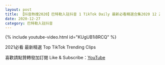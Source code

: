 ```yaml
---
layout: post
title: 【抖音熱搜2020】巴特勒入驻抖音 1 TikTok Daily 最新必看精選合集2020 12 27
date: 2020-12-27
category: 巴特勒入驻抖音
---
```


{% include youtube-video.html id="KUgUB1i8RCQ" %}

2021必看 最新精選 Top TikTok Trending Clips

喜歡請點贊轉發加訂閱 Like & Subscribe：[YouTube](https://www.youtube.com/channel/UCAoR7VcanIPd04uEq_GIylA/videos)


